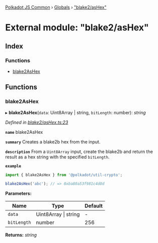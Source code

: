 [Polkadot JS Common](../README.md) › [Globals](../globals.md) › ["blake2/asHex"](_blake2_ashex_.md)

# External module: "blake2/asHex"

## Index

### Functions

* [blake2AsHex](_blake2_ashex_.md#blake2ashex)

## Functions

###  blake2AsHex

▸ **blake2AsHex**(`data`: Uint8Array | string, `bitLength`: number): *string*

*Defined in [blake2/asHex.ts:23](https://github.com/polkadot-js/common/blob/81a31519/packages/util-crypto/src/blake2/asHex.ts#L23)*

**`name`** blake2AsHex

**`summary`** Creates a blake2b hex from the input.

**`description`** 
From a `Uint8Array` input, create the blake2b and return the result as a hex string with the specified `bitLength`.

**`example`** 
<BR>

```javascript
import { blake2AsHex } from '@polkadot/util-crypto';

blake2AsHex('abc'); // => 0xba80a53f981c4d0d
```

**Parameters:**

Name | Type | Default |
------ | ------ | ------ |
`data` | Uint8Array &#124; string | - |
`bitLength` | number | 256 |

**Returns:** *string*

